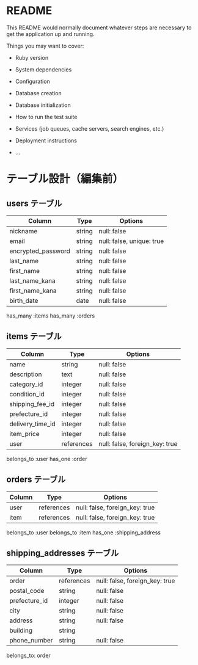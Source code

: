 # README

This README would normally document whatever steps are necessary to get the
application up and running.

Things you may want to cover:

* Ruby version

* System dependencies

* Configuration

* Database creation

* Database initialization

* How to run the test suite

* Services (job queues, cache servers, search engines, etc.)

* Deployment instructions

* ...


# テーブル設計（編集前）

## users テーブル

| Column             | Type   | Options     |
| ------------------ | ------ | ----------- |
| nickname           | string | null: false |
| email              | string | null: false, unique: true |
| encrypted_password | string | null: false |
| last_name          | string | null: false |
| first_name         | string | null: false |
| last_name_kana     | string | null: false |
| first_name_kana    | string | null: false |
| birth_date         | date   | null: false |

has_many :items
has_many :orders

## items テーブル

| Column           | Type    | Options     |
| ---------------- | ------- | ----------- |
| name             | string  | null: false |  　(商品名)
| description      | text    | null: false |  (商品説明)
| category_id      | integer | null: false |  （カテゴリ、ActiveHash）
| condition_id     | integer | null: false |  （商品の状態、ActiveHash）
| shipping_fee_id  | integer | null: false |  （配送料負担, ActiveHash）
| prefecture_id    | integer | null: false |  （発送元地域, ActiveHash）
| delivery_time_id | integer | null: false |  （発送までの日数,ActiveHash）
| item_price       | integer | null: false |   （300〜9,999,999 円の範囲）
| user             | references | null: false, foreign_key: true | （出品者）

belongs_to :user
has_one :order


## orders テーブル

| Column  | Type       | Options                        |
| ------- | ---------- | ------------------------------ |
| user    | references | null: false, foreign_key: true |   （購入者）
| item    | references | null: false, foreign_key: true |  　(購入商品)

belongs_to :user
belongs_to :item
has_one :shipping_address


## shipping_addresses テーブル

| Column        | Type       | Options     |
| ------------- | ---------- | ----------- |
| order         | references | null: false, foreign_key: true |
| postal_code   | string     | null: false | 
| prefecture_id | integer    | null: false |
| city          | string     | null: false |
| address       | string     | null: false |
| building      | string     |             |
| phone_number  | string     | null: false |

belongs_to: order